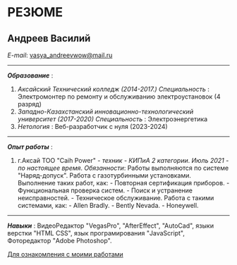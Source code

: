 # РЕЗЮМЕ

## Андреев Василий

_E-mail_: vasya_andreevwow@mail.ru

---

**_Образование_** :

1. _Аксайский Технический колледж (2014-2017.)_
   _Специальность_ : Электромонтер по ремонту и обслуживанию электроустановок (4 разряд)
2. _Западно-Казахстанский инновационно-технологический университет (2017-2020)_
   _Специальность_ : Электроэнергетика
3. _Нетология_ : Веб-разработчик с нуля (2023-2024)

---

**_Опыт работы_** :

1. г.Аксай ТОО "Caih Power" - _техник - КИПиА 2 категории_.
   _Июль 2021 - по настоящее время_.
   _Обязанности_: Работы выполняются по системе "Наряд-допуск". Работа с газотурбинными установками. Выполнение таких работ, как: - Повторная сертификация приборов. - Функциональная проверка систем. - Поиск и устранение неисправностей. - Техническое обслуживание.
   Работа с такими системами, как: - Allen Bradly. - Bently Nevada. - Honeywell.

---

**_Навыки_** :
ВидеоРедактор "VegasPro", "AfterEffect", "AutoCad", языки верстки "HTML CSS", язык програмирования "JavaScript", Фоторедактор "Adobe Photoshop".

[Для ознакомления с моими работами](https://github.com/MarkDolgin)
